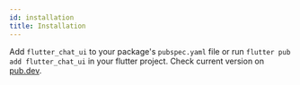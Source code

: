 ```yaml
---
id: installation
title: Installation
---
```


Add `flutter_chat_ui` to your package's `pubspec.yaml` file or run `flutter pub add flutter_chat_ui` in your flutter project. Check current version on [pub.dev](https://pub.dev/packages/flutter_chat_ui/install).
